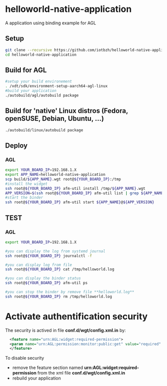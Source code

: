 # helloworld-native-application

A application using binding example for AGL

## Setup 

```bash
git clone --recursive https://github.com/iotbzh/helloworld-native-application.git
cd helloworld-native-application
```

## Build  for AGL

```bash
#setup your build environement
. /xdt/sdk/environment-setup-aarch64-agl-linux
#build your application
./autobuild/agl/autobuild package
```

## Build for 'native' Linux distros (Fedora, openSUSE, Debian, Ubuntu, ...)

```bash
./autobuild/linux/autobuild package
```

## Deploy

### AGL

```bash
export YOUR_BOARD_IP=192.168.1.X
export APP_NAME=helloworld-native-application
scp build/${APP_NAME}.wgt root@${YOUR_BOARD_IP}:/tmp
#install the widget
ssh root@${YOUR_BOARD_IP} afm-util install /tmp/${APP_NAME}.wgt
APP_VERSION=$(ssh root@${YOUR_BOARD_IP} afm-util list | grep ${APP_NAME}@ | cut -d"\"" -f4| cut -d"@" -f2)
#start the binder
ssh root@${YOUR_BOARD_IP} afm-util start ${APP_NAME}@${APP_VERSION}
```

## TEST

### AGL

```bash
export YOUR_BOARD_IP=192.168.1.X

#you can display the log from systemd journal
ssh root@${YOUR_BOARD_IP} journalctl -f

#you can display log from file
ssh root@${YOUR_BOARD_IP} cat /tmp/helloworld.log

#you can display the binder status
ssh root@${YOUR_BOARD_IP} afm-util ps

#you can stop the binder by remove file **helloworld.log**
ssh root@${YOUR_BOARD_IP} rm /tmp/helloworld.log
```

# Activate authentification security

The security is actived in file **conf.d/wgt/config.xml.in** by:

```xml
  <feature name="urn:AGL:widget:required-permission">
  <param name="urn:AGL:permission:monitor:public:get" value="required" />
  </feature>
```

To disable security

* remove the feature section named **urn:AGL:widget:required-permission** from the xml file **conf.d/wgt/config.xml.in**
* rebuild your application
